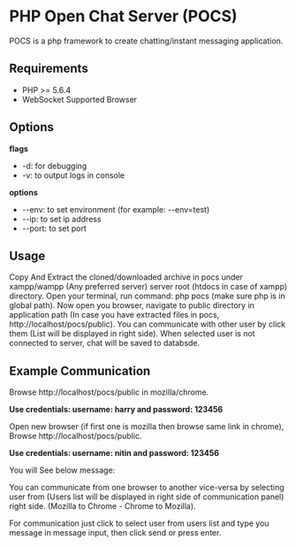 # PHP Open Chat Server (POCS)

POCS is a php framework to create chatting/instant messaging application.

## Requirements

- PHP >= 5.6.4
- WebSocket Supported Browser


## Options

**flags**

- -d: for debugging
- -v: to output logs in console

**options**

- --env: to set environment (for example: --env=test)
- --ip: to set ip address
- --port: to set port

## Usage

Copy And Extract the cloned/downloaded archive in pocs under xampp/wampp (Any preferred server) server root (htdocs in  case of xampp) directory. Open your terminal, run command: php pocs (make sure php is in global path). Now open you browser, navigate to public directory in application path (In case you have extracted files in pocs, http://localhost/pocs/public). You can communicate with other user by click them (List will be displayed in right side). When selected user is not connected to server, chat will be saved to databsde.

## Example Communication 

Browse http://localhost/pocs/public in mozilla/chrome.

**Use credentials: username: harry and password: 123456**


Open new browser (if first one is mozilla then browse same link in chrome), Browse http://localhost/pocs/public. 

**Use credentials: username: nitin and password: 123456**

You will See below message:


You can communicate from one browser to another vice-versa by selecting user from (Users list will be displayed in right side of communication panel) right side. (Mozilla to Chrome - Chrome to Mozilla).

For communication just click to select user from users list and type you message in message input, then click send or press enter.
